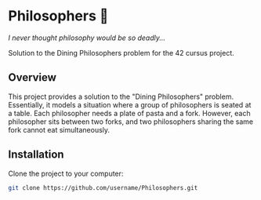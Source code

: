 # Philosophers 🍴

*I never thought philosophy would be so deadly...*

Solution to the Dining Philosophers problem for the 42 cursus project.

## Overview

This project provides a solution to the "Dining Philosophers" problem. Essentially, it models a situation where a group of philosophers is seated at a table. Each philosopher needs a plate of pasta and a fork. However, each philosopher sits between two forks, and two philosophers sharing the same fork cannot eat simultaneously.

## Installation

Clone the project to your computer:

```bash
git clone https://github.com/username/Philosophers.git
